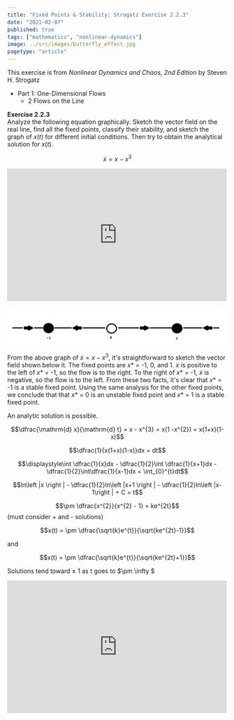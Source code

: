 ```yaml
---
title: "Fixed Points & Stability: Strogatz Exercise 2.2.3"
date: "2021-02-07"
published: true
tags: ["mathematics", "nonlinear-dynamics"]
image: ../src/images/butterfly_effect.jpg
pagetype: "article"
---
```


This exercise is from _Nonlinear Dynamics and Chaos, 2nd Edition_ by Steven H. Strogatz

- Part 1: One-Dimensional Flows
  - 2 Flows on the Line

**Exercise 2.2.3**  
Analyze the following equation graphically. Sketch the vector field on the real line, find all the fixed points, classify their stability, and sketch the graph of $x(t)$ for different initial conditions. Then try to obtain the analytical solution for $x(t)$.

$$\dot {x} = x - x^{3}$$

<iframe src="https://www.desmos.com/calculator/ysouxtxafy?embed" width="500px" height="300px" style="border: 1px solid #ccc" frameborder=0></iframe>

![vector field](./vector_field_2-2-3.jpg)

From the above graph of $\dot {x} = x - x^{3}$, it's straightforward to sketch the vector field shown below it. The fixed points are $x*$ = -1, 0, and 1. $\dot {x}$ is positive to the left of $x*$ = -1, so the flow is to the right. To the right of $x*$ = -1, $\dot {x}$ is negative, so the flow is to the left. From these two facts, it's clear that $x*$ = -1 is a stable fixed point. Using the same analysis for the other fixed points, we conclude that that $x*$ = 0 is an unstable fixed point and $x*$ = 1 is a stable fixed point.

An analytic solution is possible.

$$\dfrac{\mathrm{d} x}{\mathrm{d} t} = x - x^{3} = x(1 -x^{2}) = x(1+x)(1-x)$$

$$\dfrac{1}{x(1+x)(1-x)}dx = dt$$

$$\displaystyle\int \dfrac{1}{x}dx - \dfrac{1}{2}\int \dfrac{1}{x+1}dx - \dfrac{1}{2}\int\dfrac{1}{x-1}dx = \int_{0}^{t}dt$$

$$ln\left |x  \right | - \dfrac{1}{2}ln\left |x+1 \right | - \dfrac{1}{2}ln\left |x-1\right | + C = t$$

$$\pm \dfrac{x^{2}}{x^{2} - 1} = ke^{2t}$$ (must consider + and - solutions)

$$x(t) = \pm \dfrac{\sqrt{k}e^{t}}{\sqrt{ke^{2t}-1}}$$

and

$$x(t) = \pm \dfrac{\sqrt{k}e^{t}}{\sqrt{ke^{2t}+1}}$$

Solutions tend toward $\pm \ 1$ as t goes to $\pm \infty $

<iframe src="https://www.desmos.com/calculator/rylvicwlql?embed" width="500px" height="300px" style="border: 1px solid #ccc" frameborder=0></iframe>
